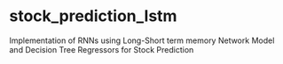 # stock_prediction_lstm
Implementation of RNNs using Long-Short term memory Network Model and Decision Tree Regressors for Stock Prediction
